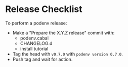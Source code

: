 # Release Checklist

To perform a podenv release:

- Make a "Prepare the X.Y.Z release" commit with:
  - podenv.cabal
  - CHANGELOG.d
  - install tutorial
- Tag the head with `v0.7.0` with `podenv version 0.7.0`.
- Push tag and wait for action.
